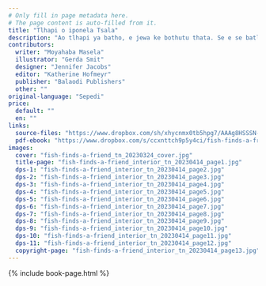 ```yaml
---
# Only fill in page metadata here.
# The page content is auto-filled from it.
title: "Tlhapi o iponela Tsala"
description: "Ao tlhapi ya batho, e jewa ke bothutu thata. Se e se batlang ke tsala e e ka e ratang jaaka ga e ntse. A e tla fi tlhela mongwe yo o ka tshamekang le yona?"
contributors:
  writer: "Moyahaba Masela"
  illustrator: "Gerda Smit"
  designer: "Jennifer Jacobs"
  editor: "Katherine Hofmeyr"
  publisher: "Balaodi Publishers"
  other: ""
original-language: "Sepedi"
price:
  default: ""
  en: ""
links:
  source-files: "https://www.dropbox.com/sh/xhycnmx0tb5hpg7/AAAg8HSSSN-DFPrsTnhLeDtVa?dl=0"
  pdf-ebook: "https://www.dropbox.com/s/ccxnttch9p5y4ci/fish-finds-a-friend_tn_20230414.pdf?dl=0"
images:
  cover: "fish-finds-a-friend_tn_20230324_cover.jpg"
  title-page: "fish-finds-a-friend_interior_tn_20230414_page1.jpg"
  dps-1: "fish-finds-a-friend_interior_tn_20230414_page2.jpg"
  dps-2: "fish-finds-a-friend_interior_tn_20230414_page3.jpg"
  dps-3: "fish-finds-a-friend_interior_tn_20230414_page4.jpg"
  dps-4: "fish-finds-a-friend_interior_tn_20230414_page5.jpg"
  dps-5: "fish-finds-a-friend_interior_tn_20230414_page6.jpg"
  dps-6: "fish-finds-a-friend_interior_tn_20230414_page7.jpg"
  dps-7: "fish-finds-a-friend_interior_tn_20230414_page8.jpg"
  dps-8: "fish-finds-a-friend_interior_tn_20230414_page9.jpg"
  dps-9: "fish-finds-a-friend_interior_tn_20230414_page10.jpg"
  dps-10: "fish-finds-a-friend_interior_tn_20230414_page11.jpg"
  dps-11: "fish-finds-a-friend_interior_tn_20230414_page12.jpg"
  copyright-page: "fish-finds-a-friend_interior_tn_20230414_page13.jpg"
---
```


{% include book-page.html %}

